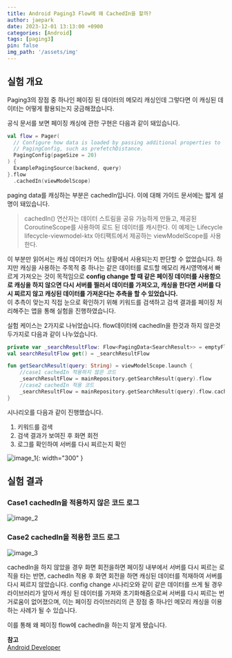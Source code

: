 ```yaml
---
title: Android Paging3 Flow에 왜 CachedIn을 할까?
author: jaepark
date: 2023-12-01 13:13:00 +0900
categories: [Android]
tags: [paging3]
pin: false
img_path: '/assets/img'
---
```

## **실험 개요**
Paging3의 장점 중 하나인 페이징 된 데이터의 메모리 캐싱인데 그렇다면 이 캐싱된 데이터는 어떻게 활용되는지 궁금해졌습니다.

공식 문서를 보면 페이징 캐싱에 관한 구현은 다음과 같이 돼있습니다.
```kotlin
val flow = Pager(
  // Configure how data is loaded by passing additional properties to
  // PagingConfig, such as prefetchDistance.
  PagingConfig(pageSize = 20)
) {
  ExamplePagingSource(backend, query)
}.flow
  .cachedIn(viewModelScope)
```
paging data를 캐싱하는 부분은 cachedIn입니다. 이에 대해 가이드 문서에는 짧게 설명이 돼있습니다.

>cachedIn() 연산자는 데이터 스트림을 공유 가능하게 만들고, 제공된 CoroutineScope를 사용하여 로드 된 데이터를 캐시한다. 
>이 예제는 Lifecycle lifecycle-viewmodel-ktx 아티팩트에서 제공하는 viewModelScope를 사용한다.

이 부분만 읽어서는 캐싱 데이터가 어느 상황에서 사용되는지 판단할 수 없었습니다. 하지만 캐싱을 사용하는 주목적 중 하나는 같은 데이터를 로드할 메모리 캐시영역에서 
빠르게 가져오는 것이 목적임으로 **config change 할 때 같은 페이징 데이터를 사용함으로 캐싱을 하지 않으면 다시 서버를 찔러서 데이터를 가져오고, 
캐싱을 한다면 서버를 다시 찌르지 않고 캐싱된 데이터를 가져온다는 추측을 할 수 있었습니다.**  
이 추측이 맞는지 직접 눈으로 확인하기 위해 키워드를 검색하고 검색 결과를 페이징 처리해주는 앱을 통해 실험을 진행하였습니다.

실험 케이스는 2가지로 나뉘었습니다. flow데이터에 cachedIn을 한것과 하지 않은것 두가지로 다음과 같이 나누었습니다. 
```kotlin
private var _searchResultFlow: Flow<PagingData<SearchResult>> = emptyFlow()
val searchResultFlow get() = _searchResultFlow

fun getSearchResult(query: String) = viewModelScope.launch {
    //case1 cachedIn 적용하지 않은 코드
    _searchResultFlow = mainRepository.getSearchResult(query).flow
    //case2 cachedIn 적용 코드
    _searchResultFlow = mainRepository.getSearchResult(query).flow.cachedIn(viewModelScope)
}
```

시나리오를 다음과 같이 진행했습니다.

1. 키워드를 검색
2. 검색 결과가 보여진 후 화면 회전
3. 로그를 확인하여 서버를 다시 찌르는지 확인

![image_1](/android/paging3/cachedin/image_1.gif){: width="300" }

## **실험 결과**

### Case1 cachedIn을 적용하지 않은 코드 로그

<img alt="image_2" src="https://github.com/YoonJaePark3908/StockPortfolio/assets/54883589/86c34960-9b0b-4eb5-90c5-5cf93b6cfe8b">

### Case2 cachedIn을 적용한 코드 로그

<img alt="image_3" src="https://github.com/YoonJaePark3908/StockPortfolio/assets/54883589/17c01064-91dc-4121-8957-28fbc741912d">

cachedIn을 하지 않았을 경우 화면 회전을하면 페이징 내부에서 서버를 다시 찌르는 로직을 타는 반면, cachedIn 적용 후 화면 회전을 하면 캐싱된 데이터를 적재하여 서버를 다시 찌르지 않았습니다.
config change 시나리오와 같이 같은 데이터를 쓰게 될 경우 라이브러리가 알아서 캐싱 된 데이터를 가져와 초기화해줌으로써 서버를 다시 찌르는 번거로움이 없어졌으며,
이는 페이징 라이브러리의 큰 장점 중 하나인 메모리 캐싱을 이용하는 사례가 될 수 있습니다.

이를 통해 왜 페이징 flow에 cachedIn을 하는지 알게 됐습니다.

**참고**     
[Android Developer](https://developer.android.com/topic/libraries/architecture/paging/v3-paged-data)

